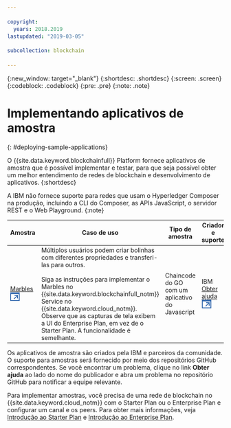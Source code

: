 ```yaml
---

copyright:
  years: 2018.2019
lastupdated: "2019-03-05"

subcollection: blockchain

---
```


{:new_window: target="_blank"}
{:shortdesc: .shortdesc}
{:screen: .screen}
{:codeblock: .codeblock}
{:pre: .pre}
{:note: .note}

# Implementando aplicativos de amostra
{: #deploying-sample-applications}

O {{site.data.keyword.blockchainfull}} Platform fornece aplicativos de amostra que é possível implementar e testar, para que seja possível obter um melhor entendimento de redes de blockchain e desenvolvimento de aplicativos.
{:shortdesc}

A IBM não fornece suporte para redes que usam o Hyperledger Composer na produção, incluindo a CLI do Composer, as APIs JavaScript, o servidor REST e o Web Playground.
{:note}

|  Amostra     | Caso de uso       | Tipo de amostra  | Criador e suporte  |
| --------------|---------------------|----|-------|
| [Marbles ![Ícone de link externo](../images/external_link.svg "Ícone de link externo")](https://github.com/IBM-Blockchain/marbles "Marbles")| Múltiplos usuários podem criar bolinhas com diferentes propriedades e transferi-las para outros. <br> <br> Siga as instruções para implementar o Marbles no {{site.data.keyword.blockchainfull_notm}} Service no {{site.data.keyword.cloud_notm}}. Observe que as capturas de tela exibem a UI do Enterprise Plan, em vez de o Starter Plan. A funcionalidade é semelhante. | Chaincode do GO com um aplicativo do Javascript| IBM<br> [Obter ajuda ![Ícone de link externo](../images/external_link.svg "Ícone de link externo")](https://github.com/IBM-Blockchain/marbles/issues "Obter ajuda") |


Os aplicativos de amostra são criados pela IBM e parceiros da comunidade. O suporte para amostras será fornecido por meio dos repositórios GitHub correspondentes. Se você encontrar um problema, clique no link **Obter ajuda** ao lado do nome do publicador e abra um problema no repositório GitHub para notificar a equipe relevante.

Para implementar amostras, você precisa de uma rede de blockchain no {{site.data.keyword.cloud_notm}} com o Starter Plan ou o Enterprise Plan e configurar um canal e os peers. Para obter mais informações, veja [Introdução ao Starter Plan](/docs/services/blockchain/get_start_starter_plan.html#getting-started-with-starter-plan) e [Introdução ao Enterprise Plan](/docs/services/blockchain/get_start.html#getting-started-with-enterprise-plan).
